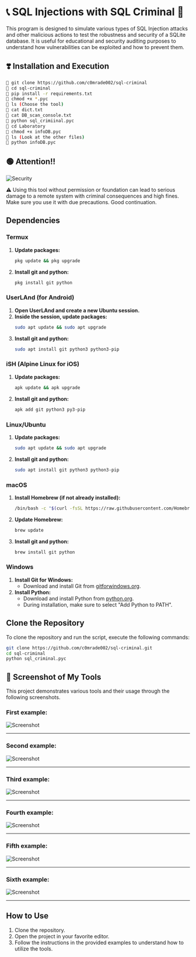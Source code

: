 # 📞 SQL Injections with SQL Criminal 🥷

This program is designed to simulate various types of SQL Injection attacks and other malicious actions to test the robustness and security of a SQLite database. It is useful for educational and security auditing purposes to understand how vulnerabilities can be exploited and how to prevent them.

## ❣️ Installation and Execution

```sh
🐧 git clone https://github.com/c0mrade002/sql-criminal  
🐧 cd sql-criminal  
🐧 pip install -r requirements.txt  
🐧 chmod +x *.pyc  
🐧 ls (Choose the tool)  
🐧 cat dict.txt  
🐧 cat DB_scan_console.txt
🐧 python sql_crimiinal.pyc  
🐧 cd Laboratory  
🐧 chmod +x infoDB.pyc  
🐧 ls (Look at the other files)  
🐧 python infoDB.pyc
```

## 🟢 Attention!!

![Security](https://www.keepersecurity.com/blog/wp-content/uploads/2023/03/blog@2x-12-1024x349.jpg)

⚠️ Using this tool without permission or foundation can lead to serious damage to a remote system with criminal consequences and high fines. Make sure you use it with due precautions. Good continuation.

## Dependencies

### Termux

1. **Update packages:**
    ```sh
    pkg update && pkg upgrade
    ```
2. **Install git and python:**
    ```sh
    pkg install git python
    ```

### UserLAnd (for Android)

1. **Open UserLAnd and create a new Ubuntu session.**
2. **Inside the session, update packages:**
    ```sh
    sudo apt update && sudo apt upgrade
    ```
3. **Install git and python:**
    ```sh
    sudo apt install git python3 python3-pip
    ```

### iSH (Alpine Linux for iOS)

1. **Update packages:**
    ```sh
    apk update && apk upgrade
    ```
2. **Install git and python:**
    ```sh
    apk add git python3 py3-pip
    ```

### Linux/Ubuntu

1. **Update packages:**
    ```sh
    sudo apt update && sudo apt upgrade
    ```
2. **Install git and python:**
    ```sh
    sudo apt install git python3 python3-pip
    ```

### macOS

1. **Install Homebrew (if not already installed):**
    ```sh
    /bin/bash -c "$(curl -fsSL https://raw.githubusercontent.com/Homebrew/install/HEAD/install.sh)"
    ```
2. **Update Homebrew:**
    ```sh
    brew update
    ```
3. **Install git and python:**
    ```sh
    brew install git python
    ```

### Windows

1. **Install Git for Windows:**
    - Download and install Git from [gitforwindows.org](https://gitforwindows.org/).
2. **Install Python:**
    - Download and install Python from [python.org](https://www.python.org/downloads/).
    - During installation, make sure to select "Add Python to PATH".

## Clone the Repository

To clone the repository and run the script, execute the following commands:

```sh
git clone https://github.com/c0mrade002/sql-criminal.git
cd sql-criminal
python sql_criminal.pyc
```

## 💯 Screenshot of My Tools

This project demonstrates various tools and their usage through the following screenshots.

### First example:
![Screenshot](https://i.ibb.co/cTs49gP/Screenshot-20240611-035336-Termux.jpg)

---

### Second example:
![Screenshot](https://i.ibb.co/Pz63Bhb/Screenshot-20240611-035437-Termux.jpg)

---

### Third example:
![Screenshot](https://i.ibb.co/8df92Q3/Screenshot-20240611-035531-Termux.jpg)

---

### Fourth example:
![Screenshot](https://i.ibb.co/R6rTrJQ/Screenshot-20240611-035549-Termux.jpg)

---

### Fifth example:
![Screenshot](https://i.ibb.co/qrHs9BP/Screenshot-20240611-035646-Termux.jpg)

---

### Sixth example:
![Screenshot](https://i.ibb.co/5vMHSnb/Screenshot-20240611-035730-Termux.jpg)

---

## How to Use

1. Clone the repository.
2. Open the project in your favorite editor.
3. Follow the instructions in the provided examples to understand how to utilize the tools.